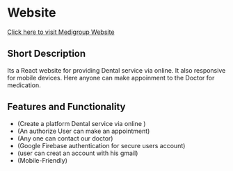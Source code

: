 # Website
[Click here to visit Medigroup Website](https://medigroup-nau.netlify.app/)
## Short Description
Its a React website for providing Dental service via online. It also responsive for mobile devices. Here anyone can make appoinment to the Doctor for medication.
## Features and Functionality
  - (Create a platform Dental service via online )
  - (An authorize User can make an appointment)
  - (Any one can contact our doctor)
  - (Google Firebase authentication for secure users account)
  - (user can creat an account with his gmail)
  - (Mobile-Friendly)